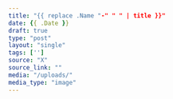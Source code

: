 ```yaml
---
title: "{{ replace .Name "-" " " | title }}"
date: {{ .Date }}
draft: true
type: "post"
layout: "single"
tags: ['']
source: "X"
source_link: ""
media: "/uploads/"
media_type: "image"
---
```


